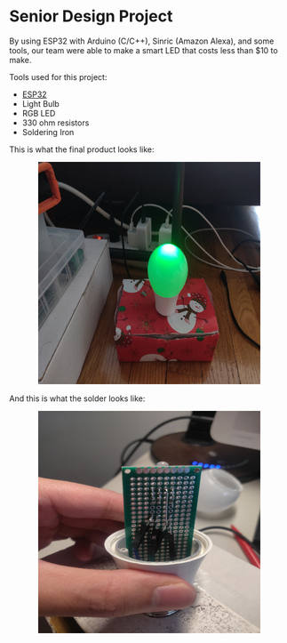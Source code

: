 # Senior Design Project 

By using ESP32 with Arduino (C/C++), Sinric (Amazon Alexa), and some tools, our team were able to make a smart LED that costs less than $10 to make. 

Tools used for this project:
<ul>
  <li> <a href="http://esp32.net/" target="_blank">ESP32</a> </li>
  <li> Light Bulb </li>
  <li> RGB LED </li>
  <li> 330 ohm resistors </li>
  <li> Soldering Iron </li>
</ul>

This is what the final product looks like:

<p align = "center">
  <img src = "Images/final_product.jpg" width = 400 height = 400>
</p>

And this is what the solder looks like:
<p align = "center">
  <img src = "Images/solder_back.jpg" width = 400 height = 400>
</p>
